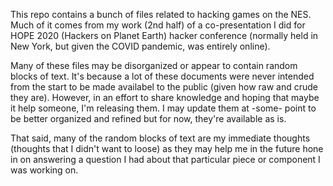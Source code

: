 This repo contains a bunch of files related to hacking games on the NES. Much of it comes
from my work (2nd half) of a co-presentation I did for HOPE 2020 (Hackers on Planet Earth)
hacker conference (normally held in New York, but given the COVID pandemic, was entirely
online).

Many of these files may be disorganized or appear to contain random blocks of text. It's
because a lot of these documents were never intended from the start to be made
availabel to the public (given how raw and crude they are). However, in an effort to
share knowledge and hoping that maybe it help someone, I'm releasing them. I may
update them at -some- point to be better organized and refined but for now, they're
available as is.

That said, many of the random blocks of text are my immediate thoughts (thoughts that I
didn't want to loose) as they may help me in the future hone in on answering a question I
had about that particular piece or component I was working on. 
